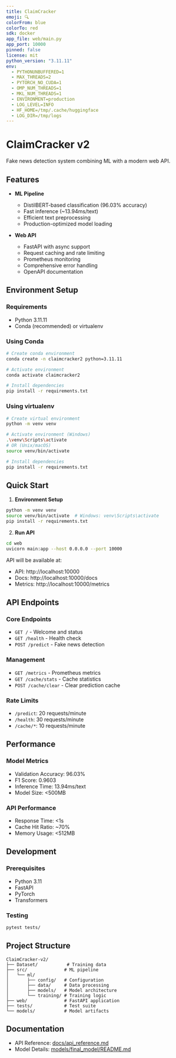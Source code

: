```yaml
---
title: ClaimCracker
emoji: 🔍
colorFrom: blue
colorTo: red
sdk: docker
app_file: web/main.py
app_port: 10000
pinned: false
license: mit
python_version: "3.11.11"
env:
  - PYTHONUNBUFFERED=1
  - MAX_THREADS=2
  - PYTORCH_NO_CUDA=1
  - OMP_NUM_THREADS=1
  - MKL_NUM_THREADS=1
  - ENVIRONMENT=production
  - LOG_LEVEL=INFO
  - HF_HOME=/tmp/.cache/huggingface
  - LOG_DIR=/tmp/logs
---
```


# ClaimCracker v2

Fake news detection system combining ML with a modern web API.

## Features

- **ML Pipeline**

  - DistilBERT-based classification (96.03% accuracy)
  - Fast inference (~13.94ms/text)
  - Efficient text preprocessing
  - Production-optimized model loading

- **Web API**
  - FastAPI with async support
  - Request caching and rate limiting
  - Prometheus monitoring
  - Comprehensive error handling
  - OpenAPI documentation

## Environment Setup

### Requirements

- Python 3.11.11
- Conda (recommended) or virtualenv

### Using Conda

```bash
# Create conda environment
conda create -n claimcracker2 python=3.11.11

# Activate environment
conda activate claimcracker2

# Install dependencies
pip install -r requirements.txt
```

### Using virtualenv

```bash
# Create virtual environment
python -m venv venv

# Activate environment (Windows)
.\venv\Scripts\activate
# OR (Unix/macOS)
source venv/bin/activate

# Install dependencies
pip install -r requirements.txt
```

## Quick Start

1. **Environment Setup**

```bash
python -m venv venv
source venv/bin/activate  # Windows: venv\Scripts\activate
pip install -r requirements.txt
```

2. **Run API**

```bash
cd web
uvicorn main:app --host 0.0.0.0 --port 10000
```

API will be available at:

- API: http://localhost:10000
- Docs: http://localhost:10000/docs
- Metrics: http://localhost:10000/metrics

## API Endpoints

### Core Endpoints

- `GET /` - Welcome and status
- `GET /health` - Health check
- `POST /predict` - Fake news detection

### Management

- `GET /metrics` - Prometheus metrics
- `GET /cache/stats` - Cache statistics
- `POST /cache/clear` - Clear prediction cache

### Rate Limits

- `/predict`: 20 requests/minute
- `/health`: 30 requests/minute
- `/cache/*`: 10 requests/minute

## Performance

### Model Metrics

- Validation Accuracy: 96.03%
- F1 Score: 0.9603
- Inference Time: 13.94ms/text
- Model Size: <500MB

### API Performance

- Response Time: <1s
- Cache Hit Ratio: ~70%
- Memory Usage: <512MB

## Development

### Prerequisites

- Python 3.11
- FastAPI
- PyTorch
- Transformers

### Testing

```bash
pytest tests/
```

## Project Structure

```
ClaimCracker-v2/
├── Dataset/           # Training data
├── src/              # ML pipeline
│   └── ml/
│       ├── config/   # Configuration
│       ├── data/     # Data processing
│       ├── models/   # Model architecture
│       └── training/ # Training logic
├── web/              # FastAPI application
├── tests/            # Test suite
└── models/           # Model artifacts
```

## Documentation

- API Reference: [docs/api_reference.md](docs/api_reference.md)
- Model Details: [models/final_model/README.md](models/final_model/README.md)
